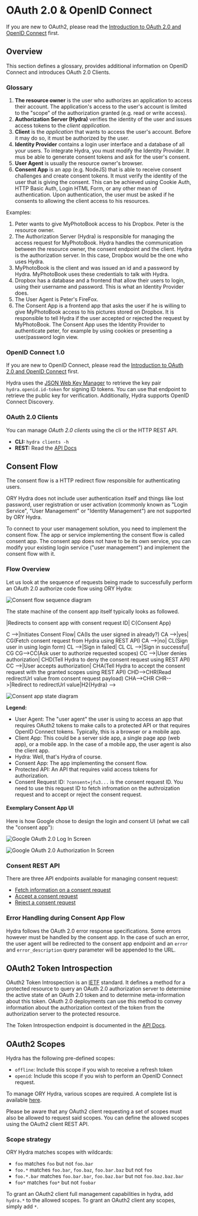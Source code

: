 # OAuth 2.0 & OpenID Connect

If you are new to OAuth2, please read the [Introduction to OAuth 2.0 and OpenID Connect](README.md#introduction-to-oauth-20-and-openid-connect)
first.

## Overview

This section defines a glossary, provides additional information on OpenID Connect and introduces OAuth 2.0 Clients.

### Glossary

1. **The resource owner** is the user who authorizes an application to access their account. The application's access to
the user's account is limited to the "scope" of the authorization granted (e.g. read or write access).
2. **Authorization Server (Hydra)** verifies the identity of the user and issues access tokens to the *client application*.
3. **Client** is the *application* that wants to access the user's account. Before it may do so, it must be authorized
by the user.
4. **Identity Provider** contains a login user interface and a database of all your users. To integrate Hydra,
you must modify the Identity Provider. It mus be able to generate consent tokens and ask for the user's consent.
5. **User Agent** is usually the resource owner's browser.
6. **Consent App** is an app (e.g. NodeJS) that is able to receive consent challenges and create consent tokens.
It must verify the identity of the user that is giving the consent. This can be achieved using Cookie Auth,
HTTP Basic Auth, Login HTML Form, or any other mean of authentication. Upon authentication, the user must be asked
if he consents to allowing the client access to his resources.

Examples:
1. Peter wants to give MyPhotoBook access to his Dropbox. Peter is the resource owner.
2. The Authorization Server (Hydra) is responsible for managing the access request for MyPhotoBook. Hydra handles
the communication between the resource owner, the consent endpoint and the client. Hydra is the authorization server.
In this case, Dropbox would be the one who uses Hydra.
3. MyPhotoBook is the client and was issued an id and a password by Hydra. MyPhotoBook uses these credentials
to talk with Hydra.
4. Dropbox has a database and a frontend that allow their users to login, using their username and password.
This is what an Identity Provider does.
5. The User Agent is Peter's FireFox.
6. The Consent App is a frontend app that asks the user if he is willing to give MyPhotoBook access to his pictures stored
on Dropbox. It is responsible to tell Hydra if the user accepted or rejected the request by MyPhotoBook. The Consent App
uses the Identity Provider to authenticate peter, for example by using cookies or presenting a user/password login view.

### OpenID Connect 1.0

If you are new to OpenID Connect, please read the [Introduction to OAuth 2.0 and OpenID Connect](README.md#introduction-to-oauth-20-and-openid-connect)
first. 

Hydra uses the [JSON Web Key Manager](./jwk.md) to retrieve the
key pair `hydra.openid.id-token` for signing ID tokens. You can use that endpoint to retrieve the public key for verification.
Additionally, Hydra supports OpenID Connect Discovery.

### OAuth 2.0 Clients

You can manage *OAuth 2.0 clients* using the cli or the HTTP REST API.

* **CLI:** `hydra clients -h`
* **REST:** Read the [API Docs](http://docs.hydra13.apiary.io/#reference/oauth2-clients)

## Consent Flow

The consent flow is a HTTP redirect flow responsible for authenticating users.

ORY Hydra does not include user authentication itself and things like lost password, user registration or user activation
(commonly known as "Login Service", "User Management" or "Identity Management") are not supported by ORY Hydra.

To connect to your user management solution, you need to implement the consent flow. The app or service implementing the
consent flow is called consent app. The consent app does not have to be its own service, you can modify your existing
login service ("user management") and implement the consent flow with it.

### Flow Overview

Let us look at the sequence of requests being made to successfully perform an OAuth 2.0 authorize code flow using ORY Hydra:

![Consent flow sequence diagram](./images/consent-flow.svg)

The state machine of the consent app itself typically looks as followed.

<!--
graph TD
H{Hydra} -->|Redirects to consent app with consent request ID| C{Consent App}
C -->|Initiates Consent Flow| CA(Is the user signed in already?)
CA -->|yes| CG(Fetch consent request from Hydra using REST API)
CA -->|no| CL(Sign user in using login form)
CL -->|Sign in failed| CL
CL -->|Sign in successful| CG
CG-->CC(Ask user to authorize requested scopes)
CC -->|User denies authorization| CHD(Tell Hydra to deny the consent request using REST API)
CC -->|User accepts authorization| CHA(Tell Hydra to accept the consent request with the granted scopes using REST API)
CHD-->CHR(Read redirectUrl value from consent request payload)
CHA-->CHR
CHR-->|Redirect to redirectUrl value|H2{Hydra}
-->

![Consent app state diagram](./images/consent-state.svg)

**Legend:**

* User Agent: The "user agent" the user is using to access an app
that requires OAuth2 tokens to make calls to a protected API
or that requires OpenID Connect tokens. Typically, this is a browser
or a mobile app.
* Client App: This could be a server side app,
a single page app (web app), or a mobile app. In the case
of a mobile app, the user agent is also the client app.
* Hydra: Well, that's Hydra of course.
* Consent App: The app implementing the consent flow.
* Protected API: An API that requires valid access tokens for authorization.
* Consent Request ID: `?consent=jfu3...` is the consent request ID. You need to use this request ID to
fetch infromation on the authroization request and to accept or reject the
consent request.

#### Exemplary Consent App UI

Here is how Google chose to design the login and consent UI (what we call the "consent app"):

![Google OAuth 2.0 Log In Screen](./images/google.png)

![Google OAuth 2.0 Authorization In Screen](./images/google2.png)

### Consent REST API

There are three API endpoints available for managing consent request:

* [Fetch information on a consent request](http://docs.hydra13.apiary.io/#reference/oauth2/oauth2consentrequestsid)
* [Accept a consent request](http://docs.hydra13.apiary.io/#reference/oauth2/oauth2consentrequestsidaccept)
* [Reject a consent request](http://docs.hydra13.apiary.io/#reference/oauth2/oauth2consentrequestsidreject)

### Error Handling during Consent App Flow

Hydra follows the OAuth 2.0 error response specifications. Some errors however must be handled by the consent app.
In the case of such an error, the user agent will be redirected to the consent app
endpoint and an `error` and `error_description` query parameter will be appended to the URL.

## OAuth2 Token Introspection

OAuth2 Token Introspection is an [IETF](https://tools.ietf.org/html/rfc7662) standard.
It defines a method for a protected resource to query
an OAuth 2.0 authorization server to determine the active state of an
OAuth 2.0 token and to determine meta-information about this token.
OAuth 2.0 deployments can use this method to convey information about
the authorization context of the token from the authorization server
to the protected resource.

The Token Introspection endpoint is documented in the
[API Docs](http://docs.hydra13.apiary.io/#reference/oauth2/oauth2-token-introspection).

## OAuth2 Scopes

Hydra has the following pre-defined scopes:

* `offline`: Include this scope if you wish to receive a refresh token
* `openid`: Include this scope if you wish to perform an OpenID Connect request.

To manage ORY Hydra, various scopes are required. A complete list is available [here](http://docs.hydra13.apiary.io/#authentication/oauth2).

Please be aware that any OAuth2 client requesting a set of scopes must also be allowed to request said scopes. You can define
the allowed scopes using the OAuth2 client REST API.

### Scope strategy

ORY Hydra matches scopes with wildcards:

* `foo` matches `foo` but not `foo.bar`
* `foo.*` matches `foo.bar`, `foo.baz`, `foo.bar.baz` but not `foo`
* `foo.*.bar` matches `foo.bar.bar`, `foo.baz.bar` but not `foo.baz.baz.bar`
* `foo*` matches `foo*` but not `foobar`

To grant an OAuth2 client full management capabilities in hydra, add `hydra.*` to the allowed scopes. To grant an OAuth2
client any scopes, simply add `*`.
